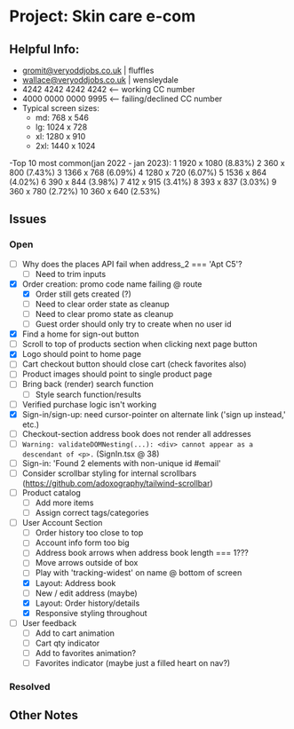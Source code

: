 # Project: Skin care e-com

## Helpful Info:

- gromit@veryoddjobs.co.uk | fluffles
- wallace@veryoddjobs.co.uk | wensleydale
- 4242 4242 4242 4242 <-- working CC number
- 4000 0000 0000 9995 <-- failing/declined CC number
- Typical screen sizes:
  - md: 768 x 546
  - lg: 1024 x 728
  - xl: 1280 x 910
  - 2xl: 1440 x 1024


-Top 10 most common(jan 2022 - jan 2023):
  1 1920 x 1080 (8.83%)
  2 360 x 800 (7.43%)
  3 1366 x 768 (6.09%)
  4 1280 x 720 (6.07%)
  5 1536 x 864 (4.02%)
  6 390 x 844 (3.98%)
  7 412 x 915 (3.41%)
  8 393 x 837 (3.03%)
  9 360 x 780 (2.72%)
  10 360 x 640 (2.53%)

## Issues

### Open

- [ ] Why does the places API fail when address_2 === 'Apt C5'?
  - [ ] Need to trim inputs
- [x] Order creation: promo code name failing @ route
  - [x] Order still gets created (?)
  - [ ] Need to clear order state as cleanup
  - [ ] Need to clear promo state as cleanup
  - [ ] Guest order should only try to create when no user id
- [x] Find a home for sign-out button
- [ ] Scroll to top of products section when clicking next page button
- [x] Logo should point to home page
- [ ] Cart checkout button should close cart (check favorites also)
- [ ] Product images should point to single product page
- [ ] Bring back (render) search function
  - [ ] Style search function/results
- [ ] Verified purchase logic isn't working
- [x] Sign-in/sign-up: need cursor-pointer on alternate link ('sign up instead,' etc.)
- [ ] Checkout-section address book does not render all addresses
- [ ] `Warning: validateDOMNesting(...): <div> cannot appear as a descendant of <p>.` (SignIn.tsx @ 38)
- [ ] Sign-in: 'Found 2 elements with non-unique id #email'
- [ ] Consider scrollbar styling for internal scrollbars (https://github.com/adoxography/tailwind-scrollbar)
- [ ] Product catalog
  - [ ] Add more items
  - [ ] Assign correct tags/categories
- [ ] User Account Section
  - [ ] Order history too close to top
  - [ ] Account info form too big
  - [ ] Address book arrows when address book length === 1???
  - [ ] Move arrows outside of box
  - [ ] Play with 'tracking-widest' on name @ bottom of screen
  - [x] Layout: Address book
  - [ ] New / edit address (maybe)
  - [x] Layout: Order history/details
  - [x] Responsive styling throughout
- [ ] User feedback
  - [ ] Add to cart animation
  - [ ] Cart qty indicator
  - [ ] Add to favorites animation?
  - [ ] Favorites indicator (maybe just a filled heart on nav?)

### Resolved

## Other Notes
